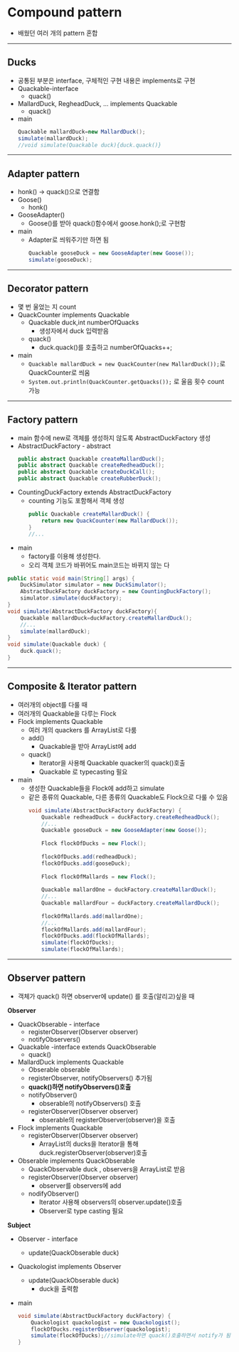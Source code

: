 # Compound pattern 
+ 배웠던 여러 개의 pattern 혼합

---
## Ducks
+ 공통된 부분은 interface, 구체적인 구현 내용은 implements로 구현 
+ Quackable-interface
  + quack() 
+ MallardDuck, RegheadDuck, ... implements Quackable
  + quack()
+ main
    ```java
    Quackable mallardDuck=new MallardDuck();
    simulate(mallardDuck);
    //void simulate(Quackable duck){duck.quack()}
    ```
---
## Adapter pattern
+ honk() -> quack()으로 연결함 
+ Goose()
  + honk()
+ GooseAdapter()
  + Goose()를 받아 quack()함수에서 goose.honk();로 구현함 
+ main
  + Adapter로 씌워주기만 하면 됨 
      ```java
    Quackable gooseDuck = new GooseAdapter(new Goose());
    simulate(gooseDuck);
      ```
---
## Decorator pattern
+ 몇 번 울었는 지 count
+ QuackCounter implements Quackable
  + Quackable duck,int numberOfQuacks
    + 생성자에서 duck 입력받음
  + quack()
    + duck.quack()를 호출하고 numberOfQuacks++;
+ main
  + `Quackable mallardDuck = new QuackCounter(new MallardDuck());`로 QuackCounter로 씌움 
  + `System.out.println(QuackCounter.getQuacks());` 로 울음 횟수 count 가능 
---
## Factory pattern
+ main 함수에 new로 객체를 생성하지 않도록 AbstractDuckFactory 생성
+ AbstractDuckFactory - abstract
    ```java
    public abstract Quackable createMallardDuck();
    public abstract Quackable createRedheadDuck();
    public abstract Quackable createDuckCall();
    public abstract Quackable createRubberDuck();
    ```
+ CountingDuckFactory extends AbstractDuckFactory
  + counting 기능도 포함해서 객체 생성 
    ```java
    public Quackable createMallardDuck() {
        return new QuackCounter(new MallardDuck());
    }
    //...
    ```
+ main
  + factory를 이용해 생성한다.
  + 오리 객체 코드가 바뀌어도 main코드는 바뀌지 않는 다 
```java
public static void main(String[] args) {
    DuckSimulator simulator = new DuckSimulator();
    AbstractDuckFactory duckFactory = new CountingDuckFactory();
    simulator.simulate(duckFactory);
}
void simulate(AbstractDuckFactory duckFactory){
    Quackable mallardDuck=duckFactory.createMallardDuck();
    //...
    simulate(mallardDuck);
}
void simulate(Quackable duck) {
    duck.quack();
}
```
---
## Composite & Iterator pattern
+ 여러개의 object를 다룰 때 
+ 여러개의 Quackable을 다루는 Flock
+ Flock implements Quackable
  + 여러 개의 quackers 를 ArrayList로 다룸
  + add()
    + Quackable을 받아 ArrayList에 add
  + quack()
    + Iterator을 사용해 Quackable quacker의 quack()호출 
    + Quackable 로 typecasting 필요 
+ main
  + 생성한 Quackable들을 Flock에 add하고 simulate 
  + 같은 종류의 Quackable, 다른 종류의 Quackable도 Flock으로 다룰 수 있음
    ```java
    void simulate(AbstractDuckFactory duckFactory) {
        Quackable redheadDuck = duckFactory.createRedheadDuck();
        //...
        Quackable gooseDuck = new GooseAdapter(new Goose());
        
        Flock flockOfDucks = new Flock();
        
        flockOfDucks.add(redheadDuck);
        flockOfDucks.add(gooseDuck);
        
        Flock flockOfMallards = new Flock();
        
        Quackable mallardOne = duckFactory.createMallardDuck();
        //...
        Quackable mallardFour = duckFactory.createMallardDuck();
        
        flockOfMallards.add(mallardOne);
        //...
        flockOfMallards.add(mallardFour);
        flockOfDucks.add(flockOfMallards);
        simulate(flockOfDucks);
        simulate(flockOfMallards);
    ```
---
## Observer pattern
+ 객체가 quack() 하면 observer에 update() 를 호출(알리고)싶을 때

**Observer**
+ QuackObserable - interface
  + registerObserver(Observer observer)
  + notifyObservers()
+ Quackable -interface extends QuackObserable
  + quack()
+ MallardDuck implements Quackable
  + Obserable obserable
  + registerObserver, notifyObservers() 추가됨 
  + **quack()하면 notifyObservers()호출**
  + notifyObserver()
    + obserable의 notifyObservers() 호출 
  + registerObserver(Observer observer)
    + obserable의 registerObserver(observer)을 호출 
+ Flock implements Quackable
  + registerObserver(Observer observer)
    + ArrayList의 ducks을 Iterator을 통해 duck.registerObserver(observer)호출 
+ Obserable implements QuackObserable
  + QuackObservable duck , observers을 ArrayList로 받음 
  + registerObserver(Observer observer)
    + observer를 observers에 add 
  + nodifyObserver()
    + Iterator 사용해 observers의 observer.update()호출 
    + Observer로 type casting 필요 

**Subject**
+ Observer - interface
  + update(QuackObserable duck)
+ Quackologist implements Observer
  + update(QuackObserable duck)
    + duck을 출력함 

+ main
    ```java
    void simulate(AbstractDuckFactory duckFactory) {
        Quackologist quackologist = new Quackologist();
        flockOfDucks.registerObserver(quackologist);
        simulate(flockOfDucks);//simulate하면 quack()호출하면서 notify가 됨
  } 
    ```